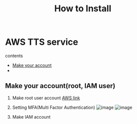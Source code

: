 <h1 align="center"> How to Install </h1> <br>

# AWS TTS service

contents
- [Make your account](#account)
- 

## Make your account(root, IAM user)
1. Make root user account
[AWS link](https://aws.amazon.com/ko/)

2. Setting MFA(Multi Factor Authentication)
![image](https://github.com/kmw4097/OCR/assets/98750892/5a766081-15d8-4464-9f51-7f14b057f6c2)
![image](https://github.com/kmw4097/OCR/assets/98750892/c9fd5859-9dc6-4900-a584-dc26c5dff476)

3. Make IAM account

